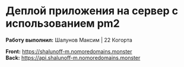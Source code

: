 # Деплой приложения на сервер с использованием pm2

**Работу выполнил:** Шалунов Максим |
22 Когорта

**Front:** https://shalunoff-m.nomoredomains.monster </br>
**Back:** https://api.shalunoff-m.nomoredomains.monster
